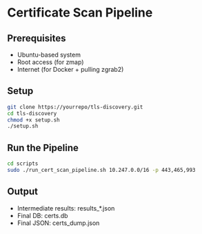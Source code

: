 # Certificate Scan Pipeline

## Prerequisites

- Ubuntu-based system
- Root access (for zmap)
- Internet (for Docker + pulling zgrab2)

## Setup

```bash
git clone https://yourrepo/tls-discovery.git
cd tls-discovery
chmod +x setup.sh
./setup.sh
```

## Run the Pipeline

```bash
cd scripts
sudo ./run_cert_scan_pipeline.sh 10.247.0.0/16 -p 443,465,993
```

## Output

- Intermediate results: results_*.json
- Final DB: certs.db
- Final JSON: certs_dump.json
